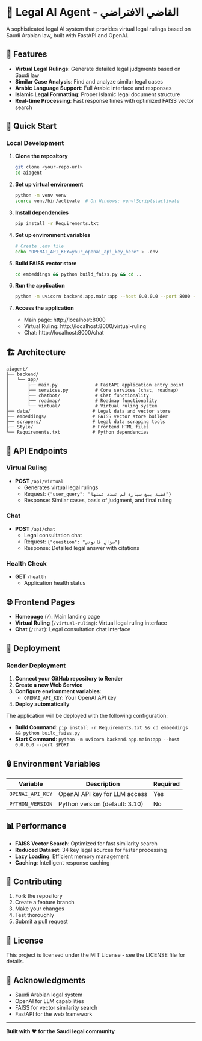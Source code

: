 # 🧠 Legal AI Agent - القاضي الافتراضي

A sophisticated legal AI system that provides virtual legal rulings based on Saudi Arabian law, built with FastAPI and OpenAI.

## 🌟 Features

- **Virtual Legal Rulings**: Generate detailed legal judgments based on Saudi law
- **Similar Case Analysis**: Find and analyze similar legal cases
- **Arabic Language Support**: Full Arabic interface and responses
- **Islamic Legal Formatting**: Proper Islamic legal document structure
- **Real-time Processing**: Fast response times with optimized FAISS vector search

## 🚀 Quick Start

### Local Development

1. **Clone the repository**
   ```bash
   git clone <your-repo-url>
   cd aiagent
   ```

2. **Set up virtual environment**
   ```bash
   python -m venv venv
   source venv/bin/activate  # On Windows: venv\Scripts\activate
   ```

3. **Install dependencies**
   ```bash
   pip install -r Requirements.txt
   ```

4. **Set up environment variables**
   ```bash
   # Create .env file
   echo "OPENAI_API_KEY=your_openai_api_key_here" > .env
   ```

5. **Build FAISS vector store**
   ```bash
   cd embeddings && python build_faiss.py && cd ..
   ```

6. **Run the application**
   ```bash
   python -m uvicorn backend.app.main:app --host 0.0.0.0 --port 8000 --reload
   ```

7. **Access the application**
   - Main page: http://localhost:8000
   - Virtual Ruling: http://localhost:8000/virtual-ruling
   - Chat: http://localhost:8000/chat

## 🏗️ Architecture

```
aiagent/
├── backend/
│   └── app/
│       ├── main.py              # FastAPI application entry point
│       ├── services.py          # Core services (chat, roadmap)
│       ├── chatbot/             # Chat functionality
│       ├── roadmap/             # Roadmap functionality
│       └── virtual/             # Virtual ruling system
├── data/                       # Legal data and vector store
├── embeddings/                 # FAISS vector store builder
├── scrapers/                   # Legal data scraping tools
├── Style/                      # Frontend HTML files
└── Requirements.txt            # Python dependencies
```

## 🔧 API Endpoints

### Virtual Ruling
- **POST** `/api/virtual`
  - Generates virtual legal rulings
  - Request: `{"user_query": "قضية بيع سيارة لم تسدد ثمنها"}`
  - Response: Similar cases, basis of judgment, and final ruling

### Chat
- **POST** `/api/chat`
  - Legal consultation chat
  - Request: `{"question": "سؤال قانوني"}`
  - Response: Detailed legal answer with citations

### Health Check
- **GET** `/health`
  - Application health status

## 🌐 Frontend Pages

- **Homepage** (`/`): Main landing page
- **Virtual Ruling** (`/virtual-ruling`): Virtual legal ruling interface
- **Chat** (`/chat`): Legal consultation chat interface

## 🚀 Deployment

### Render Deployment

1. **Connect your GitHub repository to Render**
2. **Create a new Web Service**
3. **Configure environment variables**:
   - `OPENAI_API_KEY`: Your OpenAI API key
4. **Deploy automatically**

The application will be deployed with the following configuration:
- **Build Command**: `pip install -r Requirements.txt && cd embeddings && python build_faiss.py`
- **Start Command**: `python -m uvicorn backend.app.main:app --host 0.0.0.0 --port $PORT`

## 🔒 Environment Variables

| Variable | Description | Required |
|----------|-------------|----------|
| `OPENAI_API_KEY` | OpenAI API key for LLM access | Yes |
| `PYTHON_VERSION` | Python version (default: 3.10) | No |

## 📊 Performance

- **FAISS Vector Search**: Optimized for fast similarity search
- **Reduced Dataset**: 34 key legal sources for faster processing
- **Lazy Loading**: Efficient memory management
- **Caching**: Intelligent response caching

## 🤝 Contributing

1. Fork the repository
2. Create a feature branch
3. Make your changes
4. Test thoroughly
5. Submit a pull request

## 📄 License

This project is licensed under the MIT License - see the LICENSE file for details.

## 🙏 Acknowledgments

- Saudi Arabian legal system
- OpenAI for LLM capabilities
- FAISS for vector similarity search
- FastAPI for the web framework

---

**Built with ❤️ for the Saudi legal community**
